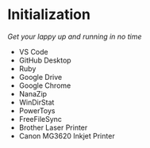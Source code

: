 ---
---
Initialization
==============

*Get your lappy up and running in no time*

- VS Code
- GitHub Desktop
- Ruby
- Google Drive
- Google Chrome
- NanaZip
- WinDirStat
- PowerToys
- FreeFileSync
- Brother Laser Printer
- Canon MG3620 Inkjet Printer
